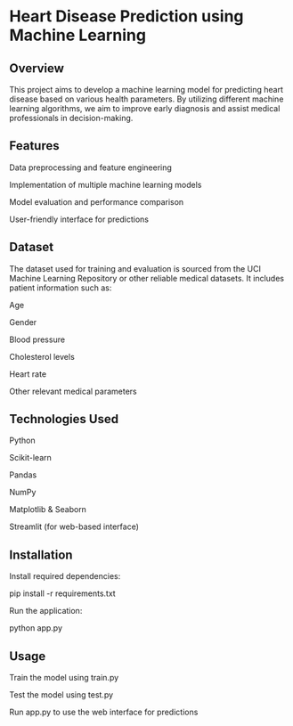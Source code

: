 # Heart Disease Prediction using Machine Learning
## Overview

This project aims to develop a machine learning model for predicting heart disease based on various health parameters. By utilizing different machine learning algorithms, we aim to improve early diagnosis and assist medical professionals in decision-making.

## Features

Data preprocessing and feature engineering

Implementation of multiple machine learning models

Model evaluation and performance comparison

User-friendly interface for predictions

## Dataset

The dataset used for training and evaluation is sourced from the UCI Machine Learning Repository or other reliable medical datasets. It includes patient information such as:

Age

Gender

Blood pressure

Cholesterol levels

Heart rate

Other relevant medical parameters

## Technologies Used

Python

Scikit-learn

Pandas

NumPy

Matplotlib & Seaborn

Streamlit (for web-based interface)

## Installation

Install required dependencies:

pip install -r requirements.txt

Run the application:

python app.py

## Usage

Train the model using train.py

Test the model using test.py

Run app.py to use the web interface for predictions

